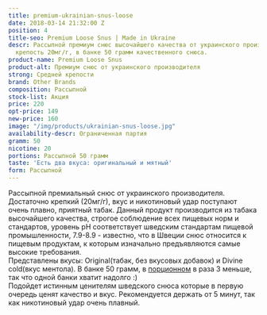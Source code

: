 ```yaml
---
title: premium-ukrainian-snus-loose
date: 2018-03-14 21:32:00 Z
position: 4
title-seo: Premium Loose Snus | Made in Ukraine
descr: Рассыпной премиум снюс высочайшего качества от украинского производителя.  Никотиновая
  крепость 20мг/г, в банке 50 грамм качественного снюса.
product-name: Premium Loose Snus
product-alt: Премиум снюс от украинского производителя
strong: Средней крепости
brand: Other Brands
composition: Рассыпной
stock-list: Акция
price: 220
opt-price: 149
new-price: 160
image: "/img/products/ukrainian-snus-loose.jpg"
availability-descr: Ограниченная партия
gramm: 50
nicotine: 20
portions: Рассыпной 50 грамм
taste: 'Есть два вкуса: оригинальный и мятный'
form: Рассыпной
---
```


Рассыпной премиальный снюс от украинского производителя.<br>
Достаточно крепкий (20мг/г), вкус и никотиновый удар поступают очень плавно, приятный табак.
Данный продукт производится из табака высочайшего качества, строгое соблюдение всех пищевых норм и стандартов, уровень pH соответствует шведским стандартам пищевой промышленности, 7.9-8.9 - известно, что в Швеции снюс относится к пищевым продуктам, к которым изначально предъявляются самые высокие требования.<br>
Представлены вкусы: Original(табак, без вкусовых добавок) и Divine cold(вкус ментола). В банке 50 грамм, в [порционном](/portion-snus) в раза 3 меньше, так что одной банки хватит надолго :)<br>
Подойдет истинным ценителям шведского снюса которые в первую очередь ценят качество и вкус. Рекомендуется держать от 5 минут, так как никотиновый удар очень плавный.